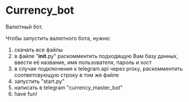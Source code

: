 # Currency_bot
Валютный бот.

Чтобы запустить валютного бота, нужно:
1) скачать все файлы 
2) в файле "__init__.py" раскомментить подходящую Вам базу данных, ввести её название, имя пользователя, пароль и хост
3) в случае подключения к telegram.api через proxy, раскомментить соответсвующую строку в том же файле
4) запустить "start.py"
5) написать в telegram "currency_master_bot"
6) have fun!
